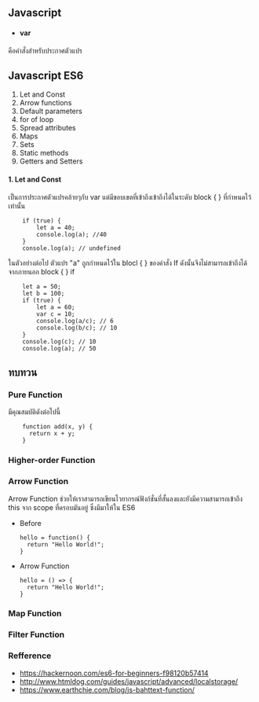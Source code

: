 ## Javascript

- #### var
คือคำสั่งสำหรับประกาศตัวแปร

## Javascript ES6 
1. Let and Const
2. Arrow functions
3. Default parameters
4. for of loop
5. Spread attributes
6. Maps
7. Sets
8. Static methods
9. Getters and Setters

#### 1. Let and Const
เป็นการประกาศตัวแปรคล้ายๆกับ var แต่มีขอบเขตที่เข้าถึงเข้าถึงได้ในระดับ block { } ที่กำหนดไว้เท่านั้น

        if (true) {
            let a = 40;
            console.log(a); //40
        }
        console.log(a); // undefined
       
ในตัวอย่างต่อไป ตัวแปร "a" ถูกกำหนดไว้ใน blocl { } ของคำสั่ง If ดังนั้นจึงไม่สามารถเข้าถึงได้จากภายนอก block { } if

        let a = 50;
        let b = 100;
        if (true) {
            let a = 60;
            var c = 10;
            console.log(a/c); // 6
            console.log(b/c); // 10
        }
        console.log(c); // 10
        console.log(a); // 50

## ทบทวน

### Pure Function

มีคุณสมบัติดังต่อไปนี้

        function add(x, y) {
          return x + y;
        }


### Higher-order Function

### Arrow Function

Arrow Function ช่วยให้เราสามารถเขียนไวยากรณ์ฟังก์ชั่นที่สั้นลงและยังมีความสามารถเข้าถึง this จาก scope ที่ครอบมันอยู่ ซึ่งมีมาให้ใน ES6

-   Before

        hello = function() {
          return "Hello World!";
        }
    
-   Arrow Function

        hello = () => {
          return "Hello World!";
        }
        
### Map Function

### Filter Function


### Refference

- https://hackernoon.com/es6-for-beginners-f98120b57414
- http://www.htmldog.com/guides/javascript/advanced/localstorage/
- https://www.earthchie.com/blog/js-bahttext-function/

